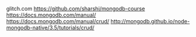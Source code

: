 glitch.com
https://github.com/sharshi/mongodb-course 
https://docs.mongodb.com/manual/
https://docs.mongodb.com/manual/crud/
http://mongodb.github.io/node-mongodb-native/3.5/tutorials/crud/
